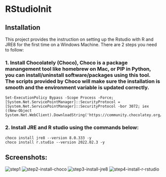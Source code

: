 # RStudioInit
## Installation 
This project provides the instruction on setting up the Rstudio with R and JRE8 for the first time on a Windows Machine. 
There are 2 steps you need to follow: 
### 1. Install Chocolately (Choco), Choco is a package manangement tool like homebrew on Mac, or PIP in Python, you can install/uninstall software/packages using this tool. The scripts provided by Choco will make sure the installation is smooth and the environment variable is updated correctly. 
```
Set-ExecutionPolicy Bypass -Scope Process -Force; [System.Net.ServicePointManager]::SecurityProtocol = [System.Net.ServicePointManager]::SecurityProtocol -bor 3072; iex ((New-Object System.Net.WebClient).DownloadString('https://community.chocolatey.org/install.ps1'))
```
### 2. Install JRE and R studio using the commands below:
```
choco install jre8 --version 8.0.333 -y
choco install r.studio --version 2022.02.3 -y
```
## Screenshots: 

![step1](https://user-images.githubusercontent.com/55746132/172734602-50db8070-2bbb-4862-8b7d-b58b9363d186.png)
![step2-install-choco](https://user-images.githubusercontent.com/55746132/172734608-9615a4e6-10be-4fa2-aae3-ea613cae7924.png)
![step3-install-jre8](https://user-images.githubusercontent.com/55746132/172734615-4a1b0214-0a05-43fb-8f56-bb3263ad7676.png)
![step4-install-r-rstudio](https://user-images.githubusercontent.com/55746132/172734621-1e74cc36-5dad-4f23-bffd-43eba46a93ea.png)
